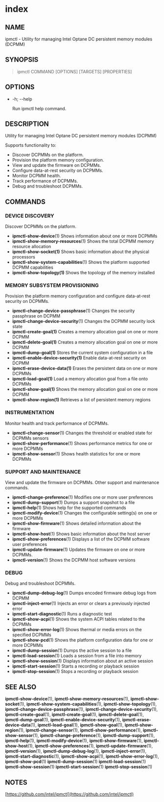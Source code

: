 # index

## NAME

ipmctl - Utility for managing Intel Optane DC persistent memory modules \(DCPMM\)

## SYNOPSIS

> ipmctl COMMAND \[OPTIONS\] \[TARGETS\] \[PROPERTIES\]

## OPTIONS

* -h; --help  

  Run ipmctl help command.

## DESCRIPTION

Utility for managing Intel Optane DC persistent memory modules \(DCPMM\)

Supports functionality to:

* Discover DCPMMs on the platform.
* Provision the platform memory configuration.
* View and update the firmware on DCPMMs.
* Configure data-at-rest security on DCPMMs.
* Monitor DCPMM health.
* Track performance of DCPMMs.
* Debug and troubleshoot DCPMMs.

## COMMANDS

### DEVICE DISCOVERY

Discover DCPMMs on the platform.

* **ipmctl-show-device**\(1\) Shows information about one or more DCPMMs
* **ipmctl-show-memory-resources**\(1\) Shows the total DCPMM memory resource allocation
* **ipmctl-show-socket\(1\)** Shows basic information about the physical processors
* **ipmctl-show-system-capabilities**\(1\) Shows the platform supported DCPMM capabilities
* **ipmctl-show-topology\(1\)** Shows the topology of the memory installed

### MEMORY SUBSYSTEM PROVISIONING

Provision the platform memory configuration and configure data-at-rest security on DCPMMs.

* **ipmctl-change-device-passphrase**\(1\) Changes the security passphrase on DCPMM
* **ipmctl-change-device-security**\(1\) Changes the DCPMM security lock state
* **ipmctl-create-goal\(1\)** Creates a memory allocation goal on one or more DCPMM
* **ipmctl-delete-goal\(1\)** Creates a memory allocation goal on one or more DCPMM
* **ipmctl-dump-goal\(1\)** Stores the current system configuration in a file
* **ipmctl-enable-device-security\(1\)** Enable data-at-rest security on DCPMM
* **ipmctl-erase-device-data\(1\)** Erases the persistent data on one or more DCPMMs
* **ipmctl-load-goal\(1\)** Load a memory allocation goal from a file onto DCPMMs
* **ipmctl-show-goal\(1\)** Shows the memory allocation goal on one or more DCPMM
* **ipmctl-show-region\(1\)** Retrieves a list of persistent memory regions

### INSTRUMENTATION

Monitor health and track performance of DCPMMs.

* **ipmctl-change-sensor**\(1\) Changes the threshold or enabled state for DCPMMs sensors
* **ipmctl-show-performance**\(1\) Shows performance metrics for one or more DCPMMs
* **ipmctl-show-sensor**\(1\) Shows health statistics for one or more DCPMMs

### SUPPORT AND MAINTENANCE

View and update the firmware on DCPMMs. Other support and maintenance commands.

* **ipmctl-change-preference**\(1\) Modifies one or more user preferences
* **ipmctl-dump-support**\(1\) Dumps a support snapshot to a file
* **ipmctl-help**\(1\) Shows help for the supported commands
* **ipmctl-modify-device**\(1\) Changes the configurable setting\(s\) on one or more DCPMMs
* **ipmctl-show-firmware**\(1\) Shows detailed information about the firmware
* **ipmctl-show-host**\(1\) Shows basic information about the host server
* **ipmctl-show-preferences**\(1\) Displays a list of the DCPMM software user preferences
* **ipmctl-update-firmware**\(1\) Updates the firmware on one or more DCPMMs.
* **ipmctl-version**\(1\) Shows the DCPMM host software versions

### DEBUG

Debug and troubleshoot DCPMMs.

* **ipmctl-dump-debug-log**\(1\) Dumps encoded firmware debug logs from DCPMM
* **ipmctl-inject-error**\(1\) Injects an error or clears a previously injected error
* **ipmctl-start-diagnostic**\(1\) Runs a diagnostic test
* **ipmctl-show-acpi**\(1\) Shows the system ACPI tables related to the DCPMMs
* **ipmctl-show-error-log**\(1\) Shows thermal or media errors on the specified DCPMMs
* **ipmctl-show-pcd**\(1\) Shows the platform configuration data for one or more DCPMMs
* **ipmctl-dump-session**\(1\) Dumps the active session to a file
* **ipmctl-load-session**\(1\) Loads a session from a file into memory
* **ipmctl-show-session**\(1\) Displays information about an active session
* **ipmctl-start-session**\(1\) Starts a recording or playback session
* **ipmctl-stop-session**\(1\) Stops a recording or playback session

## SEE ALSO

**ipmctl-show-device**\(1\), **ipmctl-show-memory-resources**\(1\), **ipmctl-show-socket**\(1\), **ipmctl-show-system-capabilities**\(1\), **ipmctl-show-topology**\(1\), **ipmctl-change-device-passphrase**\(1\), **ipmctl-change-device-security**\(1\), **ipmctl-create-goal**\(1\), **ipmctl-create-goal**\(1\), **ipmctl-delete-goal**\(1\), **ipmctl-dump-goal**\(1\), **ipmctl-enable-device-security**\(1\), **ipmctl-erase-device-data**\(1\), **ipmctl-load-goal**\(1\), **ipmctl-show-goal**\(1\), **ipmctl-show-region**\(1\), **ipmctl-change-sensor**\(1\), **ipmctl-show-performance**\(1\), **ipmctl-show-sensor**\(1\), **ipmctl-change-preference**\(1\), **ipmctl-dump-support**\(1\), **ipmctl-help**\(1\), **ipmctl-modify-device**\(1\), **ipmctl-show-firmware**\(1\), **ipmctl-show-host**\(1\), **ipmctl-show-preferences**\(1\), **ipmctl-update-firmware**\(1\), **ipmctl-version**\(1\), **ipmctl-dump-debug-log**\(1\), **ipmctl-inject-error**\(1\), **ipmctl-start-diagnostic**\(1\), **ipmctl-show-acpi**\(1\), **ipmctl-show-error-log**\(1\), **ipmctl-show-pcd**\(1\) **ipmctl-dump-session**\(1\) **ipmctl-load-session**\(1\) **ipmctl-show-session**\(1\) **ipmctl-start-session**\(1\) **ipmctl-stop-session**\(1\)

## NOTES

[https://github.com/intel/ipmctl](https://github.com/intel/ipmctl)

